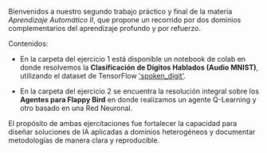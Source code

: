 Bienvenidos a nuestro segundo trabajo práctico y final de la materia _Aprendizaje Automático II_, que propone un recorrido por dos dominios complementarios del aprendizaje profundo y por refuerzo.

Contenidos:  
- En la carpeta del ejercicio 1 está disponible un notebook de colab en donde resolvemos la **Clasificación de Dígitos Hablados (Audio MNIST)**, utilizando el dataset de TensorFlow ['spoken_digit'](https://www.tensorflow.org/datasets/catalog/spoken_digit?hl=es-419).

- En la carpeta del ejercicio 2 se encuentra la resolución integral sobre los **Agentes para Flappy Bird** en donde realizamos un agente Q-Learning y otro basado en una Red Neuronal. 

El propósito de ambas ejercitaciones fue fortalecer la capacidad para diseñar soluciones de IA aplicadas a dominios heterogéneos y documentar metodologías de manera clara y reproducible.
